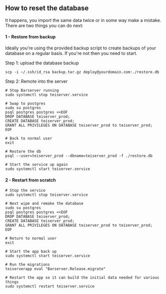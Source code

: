## How to reset the database
It happens, you import the same data twice or in some way make a mistake. There are two things you can do next:

#### 1 - Restore from backup
Ideally you're using the provided backup script to create backups of your database on a regular basis. If you're not then you need to start.

Step 1: upload the database backup
```
scp -i ~/.ssh/id_rsa backup.tar.gz deploy@yourdomain.com:./restore.db
```

Step 2: Remote into the server
```
# Stop Barserver running
sudo systemctl stop teiserver.service

# Swap to postgres
sudo su postgres
psql postgres postgres <<EOF
DROP DATABASE teiserver_prod;
CREATE DATABASE teiserver_prod;
GRANT ALL PRIVILEGES ON DATABASE teiserver_prod to teiserver_prod;
EOF

# Back to normal user
exit

# Restore the db
psql --user=teiserver_prod --dbname=teiserver_prod -f ./restore.db

# Start the service up again
sudo systemctl start teiserver.service
```

#### 2 - Restart from scratch
```
# Stop the service
sudo systemctl stop teiserver.service

# Next wipe and remake the database
sudo su postgres
psql postgres postgres <<EOF
DROP DATABASE teiserver_prod;
CREATE DATABASE teiserver_prod;
GRANT ALL PRIVILEGES ON DATABASE teiserver_prod to teiserver_prod;
EOF

# Return to normal user
exit

# Start the app back up
sudo systemctl start teiserver.service

# Run the migrations
teiserverapp eval "Barserver.Release.migrate"

# Restart the app so it can build the initial data needed for various things
sudo systemctl restart teiserver.service
```

